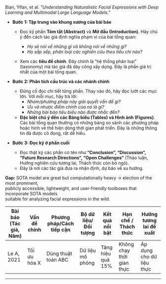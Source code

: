 Bian, Yifan, et al. *"Understanding Naturalistic Facial Expressions with Deep Learning and Multimodal Large Language Models."*

- **Bước 1: Tập trung vào khung xương của bài báo**
    - Đọc kỹ phần **Tóm tắt (Abstract)** và **Mở đầu (Introduction)**. Hãy chú ý đến cách tác giả định nghĩa phạm vi của bài tổng quan:
        - _Họ sẽ nói về những gì và không nói về những gì?_
        - _Họ sắp xếp, phân loại các nghiên cứu theo tiêu chí nào?_
          
    - Xem các **tiêu đề chính**. Đây chính là "hệ thống phân loại" (taxonomy) mà tác giả đã dày công xây dựng. Đây là phần giá trị nhất của một bài tổng quan.
      
      
      
      
      
- **Bước 2: Phân tích cấu trúc và các nhánh chính**
    - Đừng cố đọc chi tiết từng phần. Thay vào đó, hãy đọc lướt các mục lớn. Với mỗi mục, hãy trả lời:
        - _Nhóm/phương pháp này giải quyết vấn đề gì?_
        - _Ưu và nhược điểm chính của nó là gì?_
        - _Những bài báo tiêu biểu nào được nhắc đến?_
    - **Đặc biệt chú ý đến các Bảng biểu (Tables) và Hình ảnh (Figures)**. Các bài tổng quan thường có những bảng so sánh các phương pháp hoặc hình vẽ thể hiện dòng thời gian phát triển. Đây là những thông tin đã được cô đọng, rất dễ hiểu.
      
- **Bước 3: Đọc kỹ ở phần cuối**
    - Đọc thật kỹ các phần có tên như **”Conclusion”, “Discussion“, “Future Research Directions“, “Open Challenges“** (Thảo luận, Hướng nghiên cứu tương lai, Thách thức còn bỏ ngỏ).
    - Đây là nơi các tác giả đưa ra nhận định, dự báo về xu hướng.

**Gap:** SOTA model are great but computationally heavy -> election of the most prominent,  
publicly accessible, lightweight, and user-friendly toolboxes that incorporate SOTA models  
suitable for analyzing facial expressions in the wild. 


| Bài báo (Tác giả, Năm) | Vấn đề chính | Phương pháp/Cách tiếp cận | Bộ dữ liệu/Đối tượng | Kết quả nổi bật   | Hạn chế / Thách thức      | Hướng tương lai đề xuất  |
| ---------------------- | ------------ | ------------------------- | -------------------- | ----------------- | ------------------------- | ------------------------ |
| Le A, 2021             | Tối ưu hóa X | Dùng thuật toán ABC       | Dữ liệu mô phỏng     | Tăng hiệu quả 15% | Không chạy thời gian thực | Áp dụng cho dữ liệu thực |



---


